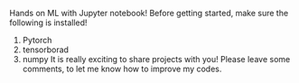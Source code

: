 Hands on ML with Jupyter notebook!
Before getting started, make sure the following is installed!
1. Pytorch
2. tensorborad
3. numpy
It is really exciting to share projects with you!
Please leave some comments, to let me know how to improve my codes.
